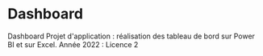 # Dashboard
Dashboard
Projet d'application : réalisation des tableau de bord sur Power BI et sur Excel.
Année 2022 : Licence 2
